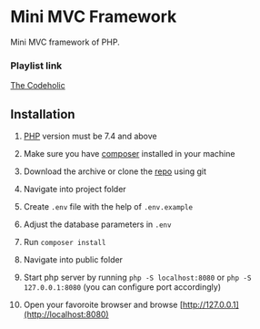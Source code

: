 # Mini MVC Framework

Mini MVC framework of PHP.

### Playlist link

[The Codeholic](https://www.youtube.com/playlist?list=PLLQuc_7jk__Uk_QnJMPndbdKECcTEwTA1)

## **Installation**

1. [PHP](https://www.php.net/) version must be 7.4 and above

2. Make sure you have [composer](https://getcomposer.org/) installed in your machine

3. Download the archive or clone the [repo](https://github.com/iambasanta/MVCFramework) using git

4. Navigate into project folder

5. Create `.env` file with the help of `.env.example`

6. Adjust the database parameters in `.env`

7. Run `composer install`

8. Navigate into public folder

9. Start php server by running `php -S localhost:8080` or `php -S 127.0.0.1:8080` (you can configure port accordingly)

10. Open your favoroite browser and browse [http://127.0.0.1](http://localhost:8080)
